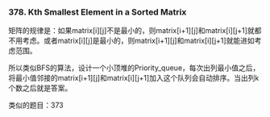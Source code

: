 ### 378. Kth Smallest Element in a Sorted Matrix  
矩阵的规律是：如果matrix[i][j]不是最小的，则matrix[i+1][j]和matrix[i][j+1]就都不用考虑。或者matrix[i][j]是最小的，则matrix[i+1][j]和matrix[i][j+1]就能进如考虑范围。  

所以类似BFS的算法，设计一个小顶堆的Priority_queue，每次出列最小值之后，将最小值邻接的matrix[i+1][j]和matrix[i][j+1]加入这个队列会自动排序。当出列k个数之后就是答案。

类似的题目：373
